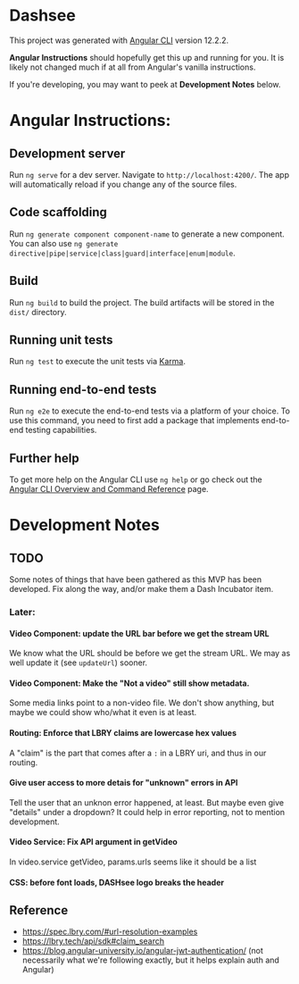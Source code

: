 # Dashsee

This project was generated with [Angular CLI](https://github.com/angular/angular-cli) version 12.2.2.

**Angular Instructions** should hopefully get this up and running for you. It is likely not changed much if at all from Angular's vanilla instructions.

If you're developing, you may want to peek at **Development Notes** below.

# Angular Instructions:

## Development server

Run `ng serve` for a dev server. Navigate to `http://localhost:4200/`. The app will automatically reload if you change any of the source files.

## Code scaffolding

Run `ng generate component component-name` to generate a new component. You can also use `ng generate directive|pipe|service|class|guard|interface|enum|module`.

## Build

Run `ng build` to build the project. The build artifacts will be stored in the `dist/` directory.

## Running unit tests

Run `ng test` to execute the unit tests via [Karma](https://karma-runner.github.io).

## Running end-to-end tests

Run `ng e2e` to execute the end-to-end tests via a platform of your choice. To use this command, you need to first add a package that implements end-to-end testing capabilities.

## Further help

To get more help on the Angular CLI use `ng help` or go check out the [Angular CLI Overview and Command Reference](https://angular.io/cli) page.

# Development Notes

## TODO

Some notes of things that have been gathered as this MVP has been developed. Fix along the way, and/or make them a Dash Incubator item.

### Later:

#### Video Component: update the URL bar before we get the stream URL

We know what the URL should be before we get the stream URL. We may as well update it (see `updateUrl`) sooner.

#### Video Component: Make the "Not a video" still show metadata.

Some media links point to a non-video file. We don't show anything, but maybe we could show who/what it even is at least.

#### Routing: Enforce that LBRY claims are lowercase hex values

A "claim" is the part that comes after a `:` in a LBRY uri, and thus in our routing.

#### Give user access to more detais for "unknown" errors in API

Tell the user that an unknon error happened, at least. But maybe even give "details" under a dropdown? It could help in error reporting, not to mention development.

#### Video Service: Fix API argument in getVideo

In video.service getVideo, params.urls seems like it should be a list

#### CSS: before font loads, DASHsee logo breaks the header

## Reference

* https://spec.lbry.com/#url-resolution-examples
* https://lbry.tech/api/sdk#claim_search
* https://blog.angular-university.io/angular-jwt-authentication/ (not necessarily what we're following exactly, but it helps explain auth and Angular)


